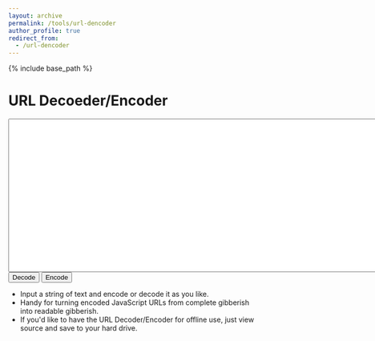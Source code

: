 ```yaml
---
layout: archive
permalink: /tools/url-dencoder
author_profile: true
redirect_from:
  - /url-dencoder
---
```


{% include base_path %}
# URL Decoeder/Encoder

<form onsubmit="return false;">

<textarea cols="100" rows="20" id="dencoder"></textarea>
<div>
<input type="button" onclick="decode()" value="Decode">
<input type="button" onclick="encode()" value="Encode">
</div>

<ul>
<li>Input a string of text and encode or decode it as you like.</li>
<li>Handy for turning encoded JavaScript URLs from complete gibberish into readable gibberish.</li>
<li>If you'd like to have the URL Decoder/Encoder for offline use, just view source and save to your hard drive.</li>
</ul>

</form>
